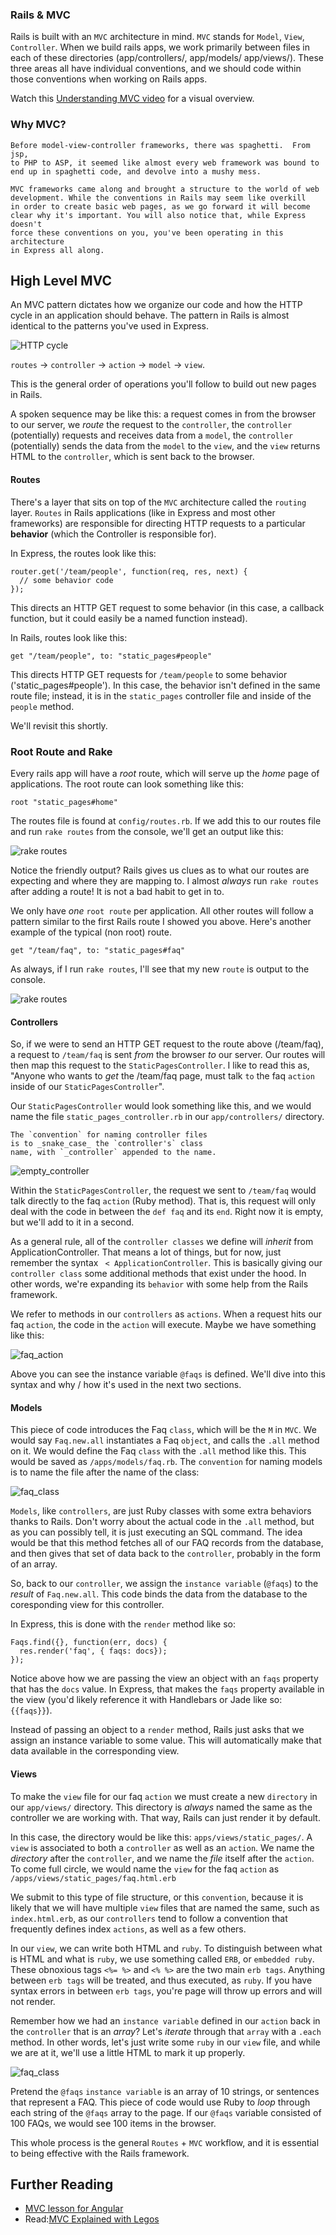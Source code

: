 ### Rails & MVC

Rails is built with an `MVC` architecture in mind. `MVC` stands for `Model`, `View`, `Controller`. When we build rails apps, we work primarily between files in each of these directories (app/controllers/, app/models/ app/views/). These three areas all have individual conventions, and we should code within those conventions when working on Rails apps.

Watch this [Understanding MVC video](https://www.youtube.com/watch?v=eTdVkgF_Slo) for a visual overview.

### Why MVC?

```
Before model-view-controller frameworks, there was spaghetti.  From jsp,
to PHP to ASP, it seemed like almost every web framework was bound to
end up in spaghetti code, and devolve into a mushy mess.

MVC frameworks came along and brought a structure to the world of web
development. While the conventions in Rails may seem like overkill
in order to create basic web pages, as we go forward it will become
clear why it's important. You will also notice that, while Express doesn't
force these conventions on you, you've been operating in this architecture
in Express all along.
```

## High Level MVC
An MVC pattern dictates how we organize our code and how the HTTP cycle in an application should behave. The pattern in Rails is almost identical to the patterns you've used in Express.

![HTTP cycle](../img/action-pack.png)

`routes` -> `controller` -> `action` -> `model` -> `view`.

This is the general order of operations you'll follow to build out new pages in Rails.

A spoken sequence may be like this: a request comes in from the browser to our server, we _route_ the request to the `controller`, the `controller` (potentially) requests and receives data from a `model`, the `controller` (potentially) sends the data from the `model` to the `view`, and the `view` returns HTML to the `controller`, which is sent back to the browser.

#### Routes

There's a layer that sits on top of the `MVC` architecture called the `routing` layer. `Routes` in Rails applications (like in Express and most other frameworks) are responsible for directing HTTP requests to a particular **behavior** (which the Controller is responsible for).

In Express, the routes look like this:

```
router.get('/team/people', function(req, res, next) {
  // some behavior code
});
```

This directs an HTTP GET request to some behavior (in this case, a callback function, but it could easily be a named function instead).

In Rails, routes look like this:

```
get "/team/people", to: "static_pages#people"
```

This directs HTTP GET requests for `/team/people` to some behavior ('static_pages#people'). In this case, the behavior isn't defined in the same route file; instead, it is in the `static_pages` controller file and inside of the `people` method.

We'll revisit this shortly.

### Root Route and Rake
Every rails app will have a _root_ route, which will serve up the _home_ page of applications. The root route can look something like this:

`root "static_pages#home"`

The routes file is found at `config/routes.rb`. If we add this to our routes file and run `rake routes` from the console, we'll get an output like this:

![rake routes](../img/rake_routes1.png)

Notice the friendly output? Rails gives us clues as to what our routes are expecting and where they are mapping to. I almost _always_ run `rake routes` after adding a route! It is not a bad habit to get in to.

We only have _one_ `root route` per application. All other routes will follow a pattern similar to the first Rails route I showed you above. Here's another example of the typical (non root) route.

`get "/team/faq", to: "static_pages#faq"`

As always, if I run `rake routes`, I'll see that my new `route` is output to the console.

![rake routes](../img/rake_routes2.png)

#### Controllers

So, if we were to send an HTTP GET request to the route above (/team/faq), a request to `/team/faq` is sent _from_ the browser _to_ our server. Our routes will then map this request to the `StaticPagesController`. I like to read this as, "Anyone who wants to _get_ the /team/faq page, must talk `to` the faq `action` inside of our `StaticPagesController`".

Our `StaticPagesController` would look something like this, and we would name the file `static_pages_controller.rb` in our `app/controllers/` directory.

```
The `convention` for naming controller files
is to _snake_case_ the `controller's` class
name, with `_controller` appended to the name.
```

![empty_controller](../img/empty_controller.png)

Within the `StaticPagesController`, the request we sent to `/team/faq` would talk directly to the faq `action` (Ruby method). That is, this request will only deal with the code in between the `def faq` and its `end`. Right now it is empty, but we'll add to it in a second.

As a general rule, all of the `controller classes` we define will _inherit_ from ApplicationController. That means a lot of things, but for now, just remember the syntax ` < ApplicationController`. This is basically giving our `controller class` some additional methods that exist under the hood. In other words, we're expanding its `behavior` with some help from the Rails framework.

We refer to methods in our `controllers` as `actions`. When a request hits our faq `action`, the code in the `action` will execute. Maybe we have something like this:

![faq_action](../img/faq_action.png)

Above you can see the instance variable `@faqs` is defined. We'll dive into this syntax and why / how it's used in the next two sections.

#### Models

This piece of code introduces the Faq `class`, which will be the `M` in `MVC`. We would say `Faq.new.all` instantiates a Faq `object`, and calls the `.all` method on it. We would define the Faq `class` with the `.all` method like this. This would be saved as `/apps/models/faq.rb`. The `convention` for naming models is to name the file after the name of the class:

![faq_class](../img/faq_with_method.png)

`Models`, like `controllers`, are just Ruby classes with some extra behaviors thanks to Rails. Don't worry about the actual code in the `.all` method, but as you can possibly tell, it is just executing an SQL command. The idea would be that this method fetches all of our FAQ records from the database, and then gives that set of data back to the `controller`, probably in the form of an array.

So, back to our `controller`, we assign the `instance variable` (`@faqs`) to the _result_ of  `Faq.new.all`. This code binds the data from the database to the coresponding view for this controller.

In Express, this is done with the `render` method like so:

```
Faqs.find({}, function(err, docs) {
  res.render('faq', { faqs: docs});
});
```

Notice above how we are passing the view an object with an `faqs` property that has the `docs` value. In Express, that makes the `faqs` property available in the view (you'd likely reference it with Handlebars or Jade like so: `{{faqs}}`).

Instead of passing an object to a `render` method, Rails just asks that we assign an instance variable to some value. This will automatically make that data available in the corresponding view.

#### Views

To make the `view` file for our faq `action` we must create a new `directory` in our `app/views/` directory. This directory is _always_ named the same as the controller we are working with. That way, Rails can just render it by default.

In this case, the directory would be like this: `apps/views/static_pages/`.  A `view` is associated to both a `controller` as well as an `action`. We name the _directory_ after the `controller`, and we name the _file_ itself after the `action`. To come full circle, we would name the `view` for the faq `action` as `/apps/views/static_pages/faq.html.erb`

We submit to this type of file structure, or this `convention`, because it is likely that we will have multiple `view` files that are named the same, such as `index.html.erb`, as our `controllers` tend to follow a convention that frequently defines index `actions`, as well as a few others.

In our `view`, we can write both HTML and `ruby`. To distinguish between what is HTML and what is `ruby`, we use something called `ERB`, or `embedded ruby`. These obnoxious tags `<%= %>` and `<% %>` are the two main `erb tags`. Anything between `erb tags` will be treated, and thus executed, as `ruby`. If you have syntax errors in between `erb tags`, you're page will throw up errors and will not render.

Remember how we had an `instance variable` defined in our `action` back in the `controller` that is an _array_? Let's _iterate_ through that `array` with a `.each` method. In other words, let's just write some `ruby` in our `view` file, and while we are at it, we'll use a little HTML to mark it up properly.

![faq_class](../img/view_loop.png)

Pretend the `@faqs` `instance variable` is an array of 10 strings, or sentences that represent a FAQ. This piece of code would use Ruby to _loop_ through each string of the `@faqs` array to the page. If our `@faqs` variable consisted of 100 FAQs, we would see 100 items in the browser.

This whole process is the general `Routes` + `MVC` workflow, and it is essential to being effective with the Rails framework.

## Further Reading
* [MVC lesson for Angular](https://github.com/gSchool/angular-curriculum/blob/master/Unit-1/02-angular-mvc.md)
* Read:[MVC Explained with Legos](https://realpython.com/blog/python/the-model-view-controller-mvc-paradigm-summarized-with-legos)
